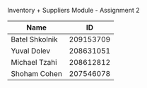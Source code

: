 Inventory + Suppliers Module - Assignment 2

| Name           | ID        |
| -------------- | --------- |
| Batel Shkolnik | 209153709 |
| Yuval Dolev    | 208631051 |
| Michael Tzahi  | 208612812 |
| Shoham Cohen   | 207546078 |

